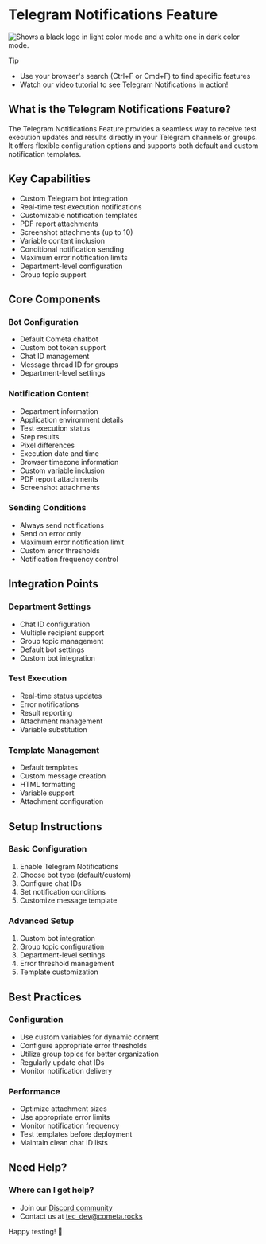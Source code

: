 # Telegram Notifications Feature

<picture>
  <source media="(prefers-color-scheme: dark)" srcset="https://raw.githubusercontent.com/cometa-rocks/cometa_documentation/main/img/logos/COMETAROCKS_LogoEslog_Y_W.png">
  <source media="(prefers-color-scheme: light)" srcset="https://raw.githubusercontent.com/cometa-rocks/cometa_documentation/main/img/logos/COMETAROCKS_LogoEslog_Y_B.png">
  <img alt="Shows a black logo in light color mode and a white one in dark color mode." src="https://raw.githubusercontent.com/cometa-rocks/cometa_documentation/main/img/logos/COMETAROCKS_LogoEslog_Y_B.png">
</picture>

> [!TIP]
> - Use your browser's search (Ctrl+F or Cmd+F) to find specific features
> - Watch our <a href="https://www.youtube.com/watch?v=j-hTiwg5o30" target="_blank">video tutorial</a> to see Telegram Notifications in action!

## What is the Telegram Notifications Feature?
The Telegram Notifications Feature provides a seamless way to receive test execution updates and results directly in your Telegram channels or groups. It offers flexible configuration options and supports both default and custom notification templates.

## Key Capabilities
- Custom Telegram bot integration
- Real-time test execution notifications
- Customizable notification templates
- PDF report attachments
- Screenshot attachments (up to 10)
- Variable content inclusion
- Conditional notification sending
- Maximum error notification limits
- Department-level configuration
- Group topic support

## Core Components

### Bot Configuration
- Default Cometa chatbot
- Custom bot token support
- Chat ID management
- Message thread ID for groups
- Department-level settings

### Notification Content
- Department information
- Application environment details
- Test execution status
- Step results
- Pixel differences
- Execution date and time
- Browser timezone information
- Custom variable inclusion
- PDF report attachments
- Screenshot attachments

### Sending Conditions
- Always send notifications
- Send on error only
- Maximum error notification limit
- Custom error thresholds
- Notification frequency control

## Integration Points

### Department Settings
- Chat ID configuration
- Multiple recipient support
- Group topic management
- Default bot settings
- Custom bot integration

### Test Execution
- Real-time status updates
- Error notifications
- Result reporting
- Attachment management
- Variable substitution

### Template Management
- Default templates
- Custom message creation
- HTML formatting
- Variable support
- Attachment configuration

## Setup Instructions

### Basic Configuration
1. Enable Telegram Notifications
2. Choose bot type (default/custom)
3. Configure chat IDs
4. Set notification conditions
5. Customize message template

### Advanced Setup
1. Custom bot integration
2. Group topic configuration
3. Department-level settings
4. Error threshold management
5. Template customization

## Best Practices

### Configuration
- Use custom variables for dynamic content
- Configure appropriate error thresholds
- Utilize group topics for better organization
- Regularly update chat IDs
- Monitor notification delivery

### Performance
- Optimize attachment sizes
- Use appropriate error limits
- Monitor notification frequency
- Test templates before deployment
- Maintain clean chat ID lists

## Need Help?

### Where can I get help?
- Join our [Discord community](https://discord.gg/PUxt5bsRej)
- Contact us at [tec_dev@cometa.rocks](mailto:tec_dev@cometa.rocks)

Happy testing! 🚀 